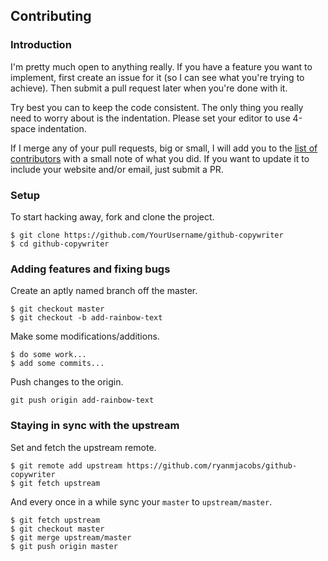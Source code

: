 ## Contributing

### Introduction
I'm pretty much open to anything really. If you have a feature you want to
implement, first create an issue for it (so I can see what you're trying to
achieve). Then submit a pull request later when
you're done with it.

Try best you can to keep the code consistent. The only thing you really
need to worry about is the indentation. Please set your editor to use 4-space
indentation.

If I merge any of your pull requests, big or small, I will add you to the
[list of contributors](//raw.githubusercontent.com/ryanmjacobs/github-copywriter/master/CONTRIBUTORS.md)
with a small note of what you did. If you want to update it to
include your website and/or email, just submit a PR.

### Setup
To start hacking away, fork and clone the project.
```
$ git clone https://github.com/YourUsername/github-copywriter
$ cd github-copywriter
```

### Adding features and fixing bugs
Create an aptly named branch off the master.
```
$ git checkout master
$ git checkout -b add-rainbow-text
```

Make some modifications/additions.
```
$ do some work...
$ add some commits...
```

Push changes to the origin.
```
git push origin add-rainbow-text
```

### Staying in sync with the upstream
Set and fetch the upstream remote.
```
$ git remote add upstream https://github.com/ryanmjacobs/github-copywriter
$ git fetch upstream
```

And every once in a while sync your `master` to `upstream/master`.
```
$ git fetch upstream
$ git checkout master
$ git merge upstream/master
$ git push origin master
```
